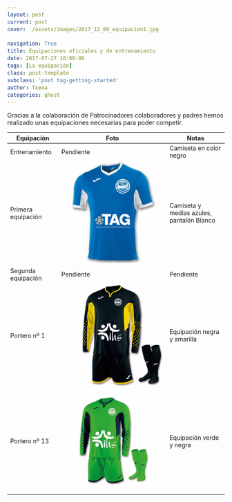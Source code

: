 ```yaml
---
layout: post
current: post
cover:  /assets/images/2017_12_09_equipacion1.jpg

navigation: True
title: Equipaciones oficiales y de entrenamiento
date: 2017-07-27 10:00:00
tags: [La equipación]
class: post-template
subclass: 'post tag-getting-started'
author: Txema
categories: ghost
---
```


Gracias a la colaboración de Patrocinadores colaboradores y padres hemos realizado unas equipaciones necesarias para poder competir.

| Equipación   |      Foto      |    Notas |
|----------|-------------|------|
| Entrenamiento |  Pendiente |  Camiseta en color negro |
| Primera equipación |    ![Primera equipacion](/assets/images/2017_12_09_equicacion1.JPG)   |    Camiseta y medias azules, pantalón Blanco |
| Segunda equipación |    Pendiente  |   Pendiente |
| Portero nº 1 |     ![Primera equipacion](/assets/images/2017_12_09_equicacion_p1.JPG)   |   Equipación negra y amarilla |
| Portero nº 13 |    ![Primera equipacion](/assets/images/2017_12_09_equicacion_p13.JPG)   |   Equipación verde y negra |
